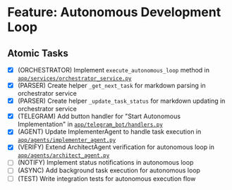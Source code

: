 # Feature: Autonomous Development Loop

## Atomic Tasks
- [x] (ORCHESTRATOR) Implement `execute_autonomous_loop` method in [`app/services/orchestrator_service.py`](ai_dev_bot_platform/app/services/orchestrator_service.py)
- [x] (PARSER) Create helper `_get_next_task` for markdown parsing in orchestrator service
- [x] (PARSER) Create helper `_update_task_status` for markdown updating in orchestrator service
- [x] (TELEGRAM) Add button handler for "Start Autonomous Implementation" in [`app/telegram_bot/handlers.py`](ai_dev_bot_platform/app/telegram_bot/handlers.py)
- [x] (AGENT) Update ImplementerAgent to handle task execution in [`app/agents/implementer_agent.py`](ai_dev_bot_platform/app/agents/implementer_agent.py)
- [x] (VERIFY) Extend ArchitectAgent verification for autonomous loop in [`app/agents/architect_agent.py`](ai_dev_bot_platform/app/agents/architect_agent.py)
- [ ] (NOTIFY) Implement status notifications in autonomous loop
- [ ] (ASYNC) Add background task execution for autonomous loop
- [ ] (TEST) Write integration tests for autonomous execution flow